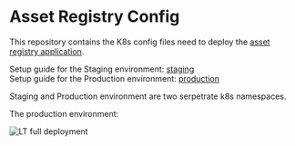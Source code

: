 # Asset Registry Config

This repository contains the K8s config files need to deploy the [asset registry application](https://github.com/linux-training-group-1/asset-registry).<br>

Setup guide for the Staging environment: [staging](/environments/staging/README.md)<br>
Setup guide for the Production environment: [production](/environments/production/README.md)

Staging and Production environment are two serpetrate k8s namespaces. 

The production environment: <br>

![LT full deployment](https://user-images.githubusercontent.com/32504465/149047201-161c174a-8d1c-43c9-a121-d36a59c2cbe4.png)

